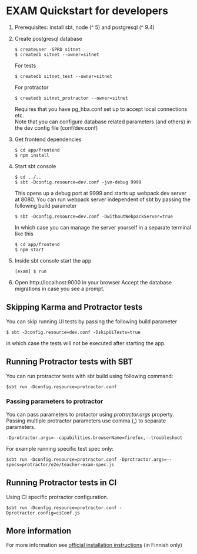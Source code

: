 EXAM Quickstart for developers
=====================================

1.  Prerequisites: install sbt, node (^ 5) and postgresql (^ 9.4)

2.  Create postgresql database

        $ createuser -SPRD sitnet
        $ createdb sitnet --owner=sitnet
        
    For tests
    
        $ createdb sitnet_test --owner=sitnet
        
    For protractor
        
        $ createdb sitnet_protractor --owner=sitnet

    Requires that you have pg_hba.conf set up to accept local connections etc.  
    Note that you can configure database related parameters (and others) in the dev config file (conf/dev.conf)

3.  Get frontend dependencies

        $ cd app/frontend
        $ npm install       

4.  Start sbt console
        
        $ cd ../..
        $ sbt -Dconfig.resource=dev.conf -jvm-debug 9999

    This opens up a debug port at 9999 and starts up webpack dev server at 8080. You can run webpack server independent of
    sbt by passing the following build parameter
    
        $ sbt -Dconfig.resource=dev.conf -DwithoutWebpackServer=true
        
    In which case you can manage the server yourself in a separate terminal like this
    
        $ cd app/frontend
        $ npm start    

5.  Inside sbt console start the app

        [exam] $ run

6.  Open http://localhost:9000 in your browser
    Accept the database migrations in case you see a prompt.

## Skipping Karma and Protractor tests

You can skip running UI tests by passing the following build parameter

    $ sbt -Dconfig.resource=dev.conf -DskipUiTests=true
    
in which case the tests will not be executed after starting the app.     

## Running Protractor tests with SBT

You can run protractor tests with sbt build using following command:

    $sbt run -Dconfig.resource=protractor.conf

### Passing parameters to protractor

You can pass parameters to protactor using _protractor.args_ property.
Passing multiple protractor parameters use comma (,) to separate parameters.

    -Dprotractor.args=--capabilities.browserName=firefox,--troubleshoot

For example running specific test spec only:

    $sbt run -Dconfig.resource=protractor.conf -Dprotractor.args=--specs=protractor/e2e/teacher-exam-spec.js

## Running Protractor tests in CI

Using CI specific protractor configuration.

    $sbt run -Dconfig.resource=protractor.conf -Dprotractor.config=ciConf.js

## More information
For more information see [official installation instructions](https://confluence.csc.fi/display/EXAM/Asennusohjeet) (in Finnish only)
